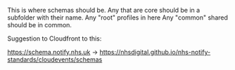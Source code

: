 This is where schemas should be.
Any that are core should be in a subfolder with their name.
Any "root" profiles in here
Any "common" shared should be in common.

Suggestion to Cloudfront to this:

https://schema.notify.nhs.uk -> https://nhsdigital.github.io/nhs-notify-standards/cloudevents/schemas

